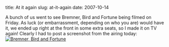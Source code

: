 title: At it again
slug: at-it-again
date: 2007-10-14


A bunch of us went to see Bremner, Bird and Fortune being filmed on Friday. As luck (or embarrassment, depending on who you are) would have it, we ended up right at the front in some extra seats, so I made it on TV again!
Clearly I had to post a screenshot from the airing today:
[![Bremner, Bird and Fortune](http://www.tenshu.net/wp-content/uploads/2007/10/bbf.thumbnail.png)](http://www.tenshu.net/wp-content/uploads/2007/10/bbf.png "Bremner, Bird and Fortune")
